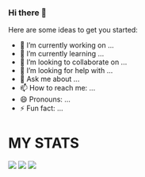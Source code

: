 ### Hi there 👋

Here are some ideas to get you started:
- 🔭 I’m currently working on ...
- 🌱 I’m currently learning ...
- 👯 I’m looking to collaborate on ...
- 🤔 I’m looking for help with ...
- 💬 Ask me about ...
- 📫 How to reach me: ...
- 😄 Pronouns: ...
- ⚡ Fun fact: ...

# MY STATS 

![](http://github-profile-summary-cards.vercel.app/api/cards/profile-details?username=Chankxow&theme=monokai)
![](http://github-profile-summary-cards.vercel.app/api/cards/stats?username=Chankxow&theme=monokai)
![](http://github-profile-summary-cards.vercel.app/api/cards/most-commit-language?username=Chankxow&theme=monokai)

